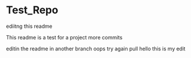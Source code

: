 # Test_Repo

ediitng this readme

This readme is a test for a project
more commits

editin the readme in another branch
oops try again pull
hello this is my edit
